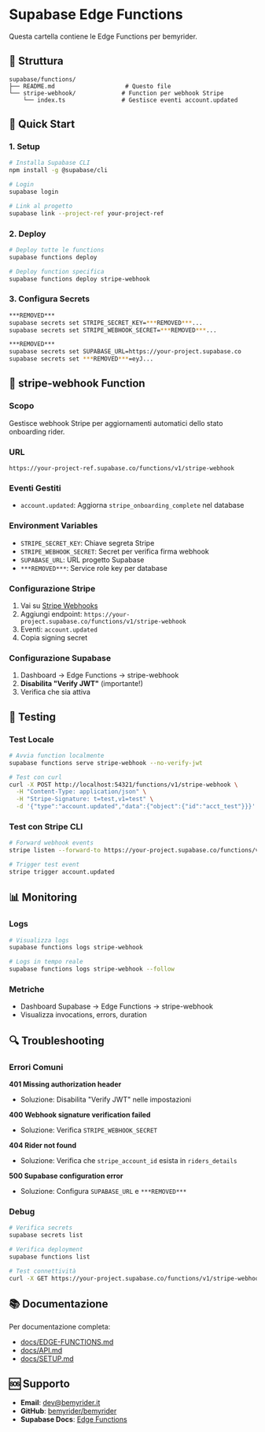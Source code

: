 # Supabase Edge Functions

Questa cartella contiene le Edge Functions per bemyrider.

## 📁 Struttura

```
supabase/functions/
├── README.md                    # Questo file
└── stripe-webhook/             # Function per webhook Stripe
    └── index.ts                # Gestisce eventi account.updated
```

## 🚀 Quick Start

### 1. Setup

```bash
# Installa Supabase CLI
npm install -g @supabase/cli

# Login
supabase login

# Link al progetto
supabase link --project-ref your-project-ref
```

### 2. Deploy

```bash
# Deploy tutte le functions
supabase functions deploy

# Deploy function specifica
supabase functions deploy stripe-webhook
```

### 3. Configura Secrets

```bash
***REMOVED***
supabase secrets set STRIPE_SECRET_KEY=***REMOVED***...
supabase secrets set STRIPE_WEBHOOK_SECRET=***REMOVED***...

***REMOVED***  
supabase secrets set SUPABASE_URL=https://your-project.supabase.co
supabase secrets set ***REMOVED***=eyJ...
```

## 🔧 stripe-webhook Function

### Scopo
Gestisce webhook Stripe per aggiornamenti automatici dello stato onboarding rider.

### URL
```
https://your-project-ref.supabase.co/functions/v1/stripe-webhook
```

### Eventi Gestiti
- `account.updated`: Aggiorna `stripe_onboarding_complete` nel database

### Environment Variables
- `STRIPE_SECRET_KEY`: Chiave segreta Stripe
- `STRIPE_WEBHOOK_SECRET`: Secret per verifica firma webhook
- `SUPABASE_URL`: URL progetto Supabase  
- `***REMOVED***`: Service role key per database

### Configurazione Stripe
1. Vai su [Stripe Webhooks](https://dashboard.stripe.com/webhooks)
2. Aggiungi endpoint: `https://your-project.supabase.co/functions/v1/stripe-webhook`
3. Eventi: `account.updated`
4. Copia signing secret

### Configurazione Supabase
1. Dashboard → Edge Functions → stripe-webhook
2. **Disabilita "Verify JWT"** (importante!)
3. Verifica che sia attiva

## 🧪 Testing

### Test Locale
```bash
# Avvia function localmente
supabase functions serve stripe-webhook --no-verify-jwt

# Test con curl
curl -X POST http://localhost:54321/functions/v1/stripe-webhook \
  -H "Content-Type: application/json" \
  -H "Stripe-Signature: t=test,v1=test" \
  -d '{"type":"account.updated","data":{"object":{"id":"acct_test"}}}'
```

### Test con Stripe CLI
```bash
# Forward webhook events
stripe listen --forward-to https://your-project.supabase.co/functions/v1/stripe-webhook

# Trigger test event
stripe trigger account.updated
```

## 📊 Monitoring

### Logs
```bash
# Visualizza logs
supabase functions logs stripe-webhook

# Logs in tempo reale
supabase functions logs stripe-webhook --follow
```

### Metriche
- Dashboard Supabase → Edge Functions → stripe-webhook
- Visualizza invocations, errors, duration

## 🔍 Troubleshooting

### Errori Comuni

**401 Missing authorization header**
- Soluzione: Disabilita "Verify JWT" nelle impostazioni

**400 Webhook signature verification failed**  
- Soluzione: Verifica `STRIPE_WEBHOOK_SECRET`

**404 Rider not found**
- Soluzione: Verifica che `stripe_account_id` esista in `riders_details`

**500 Supabase configuration error**
- Soluzione: Configura `SUPABASE_URL` e `***REMOVED***`

### Debug
```bash
# Verifica secrets
supabase secrets list

# Verifica deployment
supabase functions list

# Test connettività
curl -X GET https://your-project.supabase.co/functions/v1/stripe-webhook
```

## 📚 Documentazione

Per documentazione completa:
- [docs/EDGE-FUNCTIONS.md](../../docs/EDGE-FUNCTIONS.md)
- [docs/API.md](../../docs/API.md)
- [docs/SETUP.md](../../docs/SETUP.md)

## 🆘 Supporto

- **Email**: dev@bemyrider.it
- **GitHub**: [bemyrider/bemyrider](https://github.com/bemyrider/bemyrider)
- **Supabase Docs**: [Edge Functions](https://supabase.com/docs/guides/functions)

